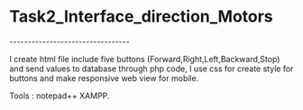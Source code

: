 # Task2_Interface_direction_Motors
_---------------------------------_

I create html file include five buttons (Forward,Right,Left,Backward,Stop) and send values to database through php code, I use css for create style for buttons and make responsive web view for mobile.

Tools : notepad++
        XAMPP.
        
  
